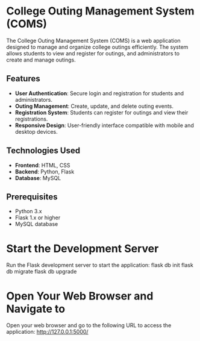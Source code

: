 # College Outing Management System (COMS)

The College Outing Management System (COMS) is a web application designed to manage and organize college outings efficiently. The system allows students to view and register for outings, and administrators to create and manage outings.

## Features

- **User Authentication**: Secure login and registration for students and administrators.
- **Outing Management**: Create, update, and delete outing events.
- **Registration System**: Students can register for outings and view their registrations.
- **Responsive Design**: User-friendly interface compatible with mobile and desktop devices.

## Technologies Used

- **Frontend**: HTML, CSS
- **Backend**: Python, Flask
- **Database**: MySQL

## Prerequisites

- Python 3.x
- Flask 1.x or higher
- MySQL database
# Start the Development Server
Run the Flask development server to start the application:
flask db init
flask db migrate
flask db upgrade

# Open Your Web Browser and Navigate to
Open your web browser and go to the following URL to access the application:
http://127.0.0.1:5000/

